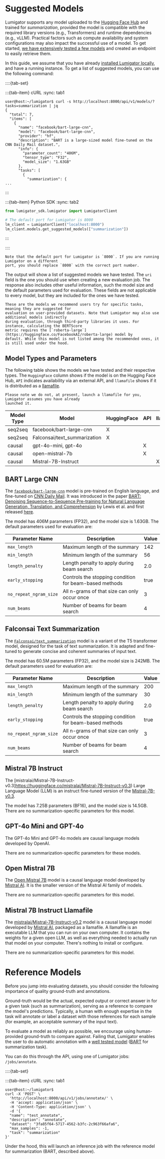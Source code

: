 # Suggested Models

Lumigator supports any model uploaded to the [Hugging Face Hub](https://huggingface.co/models?pipeline_tag=summarization&sort=trending)
and trained for *summarization*, provided the model is compatible with the required library versions
(e.g., Transformers) and runtime dependencies (e.g., vLLM). Practical factors such as compute
availability and system configurations may also impact the successful use of a model. To get
started, [we have extensively tested a few models](https://blog.mozilla.ai/on-model-selection-for-text-summarization/)
and created an endpoint to easily retrieve them.

In this guide, we assume that you have already [installed Lumigator locally](quickstart), and have a
running instance. To get a list of suggested models, you can use the following command:

::::{tab-set}

:::{tab-item} cURL
:sync: tab1

```console
user@host:~/lumigator$ curl -s http://localhost:8000/api/v1/models/?tasks=summarization | jq
{
  "total": 7,
  "items": [
    {
      "name": "facebook/bart-large-cnn",
      "model": "facebook/bart-large-cnn",
      "provider": "hf",
      "description": "BART is a large-sized model fine-tuned on the CNN Daily Mail dataset.",
      "info": {
        "parameter_count": "406M",
        "tensor_type": "F32",
        "model_size": "1.63GB"
      },
      "tasks": [
        {
          "summarization": {
...
```

:::

:::{tab-item} Python SDK
:sync: tab2
```python
from lumigator_sdk.lumigator import LumigatorClient

# The default port for Lumigator is 8000
lm_client = LumigatorClient("localhost:8000")
lm_client.models.get_suggested_models(["summarization"])
```
:::

::::

```{note}
Note that the default port for Lumigator is `8000`. If you are running Lumigator on a different
port, you should replace `8000` with the correct port number.
```

The output will show a list of suggested models we have tested. The `uri` field is the one you
should use when creating a new evaluation job. The response also includes other useful information,
such the model size and the default parameters used for evaluation. These fields are not applicable
to every model, but they are included for the ones we have tested.

```{note}
These are the models we recommend users try for specific tasks, meaning they are suggested for
evaluation on user-provided datasets. Note that Lumigator may also use additional models indirectly
during evaluation, through third-party libraries it uses. For instance, calculating the BERTScore
metric requires the [`roberta-large`](https://huggingface.co/FacebookAI/roberta-large) model by
default. While this model is not listed among the recommended ones, it is still used under the hood.
```

## Model Types and Parameters

The following table shows the models we have tested and their respective types.
The `HuggingFace` column shows if the model is on the Hugging Face Hub, `API` indicates availability
via an external API, and `llamafile` shows if it is distributed as a
[llamafile](https://github.com/Mozilla-Ocho/llamafile).

```{note}
Please note we do not, at present, launch a llamafile for you, Lumigator assumes you have already
launched it.
```

| Model Type | Model                                    | HuggingFace | API | llamafile |
|------------|------------------------------------------|-------------|-----|-----------|
| seq2seq    | facebook/bart-large-cnn                  |      X      |     |           |
| seq2seq    | Falconsai/text_summarization             |      X      |     |           |
| causal     | gpt-4o-mini, gpt-4o                      |             |  X  |           |
| causal     | open-mistral-7b                          |             |  X  |           |
| causal     | Mistral-7B-Instruct                      |             |     |     X     |

## BART Large CNN

The [`facebook/bart-large-cnn`](https://huggingface.co/facebook/bart-large-cnn) model is pre-trained
on English language, and fine-tuned on [CNN Daily Mail](https://huggingface.co/datasets/cnn_dailymail).
It was introduced in the paper
[BART: Denoising Sequence-to-Sequence Pre-training for Natural Language Generation, Translation, and Comprehension](https://arxiv.org/abs/1910.13461)
by Lewis et al. and first released [here](https://github.com/pytorch/fairseq/tree/master/examples/bart).

The model has 406M parameters (FP32), and the model size is 1.63GB. The default parameters used for
evaluation are:

| Parameter Name         | Description                                            | Value |
|------------------------|--------------------------------------------------------|-------|
| `max_length`           | Maximum length of the summary                          | 142   |
| `min_length`           | Minimum length of the summary                          | 56    |
| `length_penalty`       | Length penalty to apply during beam search             | 2.0   |
| `early_stopping`       | Controls the stopping condition for beam-based methods | true  |
| `no_repeat_ngram_size` | All n-grams of that size can only occur once           | 3     |
| `num_beams`            | Number of beams for beam search                        | 4     |

## Falconsai Text Summarization

The [`Falconsai/text_summarization`](https://huggingface.co/Falconsai/text_summarization) model is
a variant of the T5 transformer model, designed for the task of text summarization. It is adapted
and fine-tuned to generate concise and coherent summaries of input text.

The model has 60.5M parameters (FP32), and the model size is 242MB. The default parameters used for
evaluation are:

| Parameter Name         | Description                                            | Value |
|------------------------|--------------------------------------------------------|-------|
| `max_length`           | Maximum length of the summary                          | 200   |
| `min_length`           | Minimum length of the summary                          | 30    |
| `length_penalty`       | Length penalty to apply during beam search             | 2.0   |
| `early_stopping`       | Controls the stopping condition for beam-based methods | true  |
| `no_repeat_ngram_size` | All n-grams of that size can only occur once           | 3     |
| `num_beams`            | Number of beams for beam search                        | 4     |

## Mistral 7B Instruct

The [mistralai/Mistral-7B-Instruct-v0.3]https://huggingface.co/mistralai/Mistral-7B-Instruct-v0.3)
Large Language Model (LLM) is an instruct fine-tuned version of the
[Mistral-7B-v0.3](https://huggingface.co/mistralai/Mistral-7B-v0.3).

The model has 7.25B parameters (BF16), and the model size is 14.5GB. There are no
summarization-specific parameters for this model.

## GPT-4o Mini and GPT-4o

The GPT-4o Mini and GPT-4o models are causal language models developed by OpenAI.

There are no summarization-specific parameters for these models.

## Open Mistral 7B

The [Open Mistral 7B](https://mistral.ai/news/announcing-mistral-7b/) model is a causal language
model developed by [Mistral AI](https://mistral.ai/). It is the smaller version of the
Mistral AI family of models.

There are no summarization-specific parameters for this model.

## Mistral 7B Instruct Llamafile

The [mistralai/Mistral-7B-Instruct-v0.2](https://huggingface.co/mistralai/Mistral-7B-Instruct-v0.2)
model is a causal language model developed by [Mistral AI](https://mistral.ai/), packaged as a
llamafile. A llamafile is an executable LLM that you can run on your own computer. It contains the
weights for a given open LLM, as well as everything needed to actually run that model on your
computer. There's nothing to install or configure.

There are no summarization-specific parameters for this model.


# Reference Models

Before you jump into evaluating datasets, you should consider the following importance of quality ground-truth and annotations.

Ground-truth would be the actual, expected output or correct answer in for a given task (such as summarization), serving as a reference to compare the model's predictions. Typically, a human with enough expertise in the task will annotate or label a dataset with those references for each sample (for example, an acceptable summary of the input text).

To evaluate a model as reliably as possible, we encourage using human-provided ground-truth to compare against. Failing that, Lumigator enables the user to do automatic annotation with a [well tested model](https://blog.mozilla.ai/on-model-selection-for-text-summarization/) ([BART](https://mozilla-ai.github.io/lumigator/get-started/suggested-models.html#bart-large-cnn) for summarization task).

You can do this through the API, using one of Lumigator jobs: `/jobs/annotate`.

::::{tab-set}

:::{tab-item} cURL
:sync: tab1

```console
user@host:~/lumigator$
curl -X 'POST' \
  'http://localhost:8000/api/v1/jobs/annotate/' \
  -H 'accept: application/json' \
  -H 'Content-Type: application/json' \
  -d '{
  "name": "test_annotate",
  "description": "annotate",
  "dataset": "3fa85f64-5717-4562-b3fc-2c963f66afa6",
  "max_samples": -1,
  "task": "summarization"
}'
```
Under the hood, this will launch an inference job with the reference model for summarization (BART, described above).
